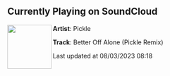 ## Currently Playing on SoundCloud

[<img align="left" width="100" src="https://i1.sndcdn.com/artworks-l4y1ngJrE6Z2HwlF-mYXDPQ-t500x500.jpg">](https://soundcloud.com/picklesounds/better-off-alone-pickle-remix)

**Artist**: Pickle 

**Track**: Better Off Alone (Pickle Remix)

Last updated at 08/03/2023 08:18
